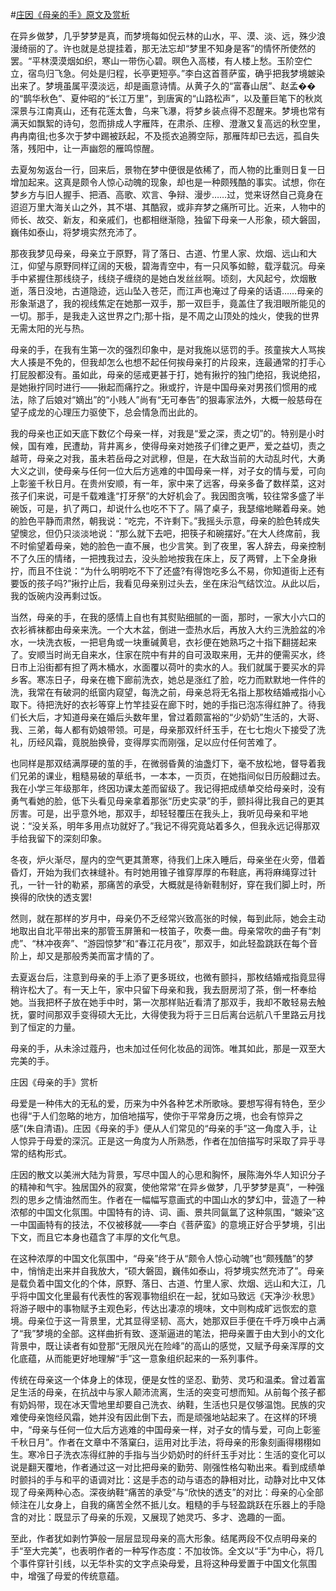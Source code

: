 #[庄因《母亲的手》原文及赏析](https://www.vrrw.net/wx/8731.html)

在异乡做梦，几乎梦梦是真，而梦境每如倪云林的山水，平、漠、淡、远，殊少浪漫绮丽的了。许也就是总提挂着，那无法忘却“梦里不知身是客”的情怀所使然的罢。“平林漠漠烟如织，寒山一带伤心碧。暝色入高楼，有人楼上愁。玉阶空伫立，宿鸟归飞急。何处是归程，长亭更短亭。”李白这首菩萨蛮，确乎把我梦境皴染出来了。梦境虽属平漠淡远，却是画意诗情。从黄子久的“富春山居”、赵孟��的“鹊华秋色”、夏仲昭的“长江万里”，到唐寅的“山路松声”，以及董巨笔下的秋岚深景与江南真山，还有花莲太鲁，乌来飞瀑，将梦乡装点得不忍醒来。梦境也常有满天如飘絮的诗句，忽而排成人字雁阵，在肃杀、庄穆、澄澈又复高远的秋空里，冉冉南徂;也多次于梦中踢被跃起，不及揽衣追腾空际，那雁阵却已去远，孤自失落，残阳中，让一声幽怨的雁鸣惊醒。

去夏匆匆返台一行，回来后，景物在梦中便很是依稀了，而人物的比重则日复一日增加起来。这真是颇令人惊心动魄的现象，却也是一种颇残酷的事实。试想，你在梦乡方与旧人握手、把酒、高歌、欢言、争辩、漫步……过，觉来讶然自己竟身在迢迢万里大海关山之外，其不堪、其酷寂，或非弃梦之痛所可比。近来，人物中的师长、故交、新友，和亲戚们，也都相继渐隐，独留下母亲一人形象，硕大磐固，巍伟如泰山，将梦境实然充沛了。



那夜我梦见母亲，母亲立于原野，背了落日、古道、竹里人家、炊烟、远山和大江，仰望与原野同样辽阔的天极，碧海青空中，有一只风筝如鲸，载浮载沉。母亲手中紧握住那线绕子，线绕子缠绕的是她白发丝丝啊。顷刻，大风起兮，炊烟散逝，落日没地，古道隐迹，远山坠入苍茫，而江声也淹过了母亲的话语……母亲的形象渐退了，我的视线焦定在她那一双手，那一双巨手，竟盖住了我泪眼所能见的一切。那手，是我走入这世界之门;那十指，是不周之山顶处的烛火，使我的世界无需太阳的光与热。

母亲的手，在我有生第一次的强烈印象中，是对我施以惩罚的手。孩童挨大人骂挨大人揍是不免的，但我却怎么也想不起任何挨母亲打的片段来，连最通常的打手心打屁股都没有。虽如此，母亲的惩戒更甚于打，她有揪拧的独门绝招，我说绝招，是她揪拧同时进行——揪起而痛拧之。揪或拧，许是中国母亲对男孩们惯用的戒法，除了后娘对“嫡出”的“小贱人”尚有“无可奉告”的狠毒家法外，大概一般慈母在望子成龙的心理压力驱使下，总会情急而出此的。

我的母亲也正如天底下数亿个母亲一样，对我是“爱之深，责之切”的。特别是小时候，国有难，民遭劫，背井离乡，使得母亲对她孩子们律之更严，爱之益切，责之越苛，母亲之对我，虽未若岳母之对武穆，但是，在大敌当前的大动乱时代，大勇大义之训，使母亲与任何一位大后方逃难的中国母亲一样，对子女的情与爱，可向上彰鉴千秋日月。在贵州安顺，有一年，家中来了远客，母亲多备了数样菜，这对孩子们来说，可是千载难逢“打牙祭”的大好机会了。我因图贪嘴，较往常多盛了半碗饭，可是，扒了两口，却说什么也吃不下了。隔了桌子，我瑟缩地睇着母亲。她的脸色平静而肃然，朝我说：“吃完，不许剩下。”我摇头示意，母亲的脸色转成失望懊忿，但仍只淡淡地说：“那么就下去吧，把筷子和碗摆好。”在大人终席前，我不时偷望着母亲，她的脸色一直不展，也少言笑。到了夜里，客人辞去，母亲控制不了久压的情绪，一把拽我过去，没头脸地按我在床上，反了两臂，上下全身揪拧，而且不住说：“为什么明明吃不下了还盛?有得饱吃多么不易，你知道街上还有要饭的孩子吗?”揪拧止后，我看见母亲别过头去，坐在床沿气结饮泣。从此以后，我的饭碗内没再剩过饭。

当然，母亲的手，在我的感情上自也有其熨贴细腻的一面，那时，一家大小六口的衣衫裤袜都由母亲来洗。一个大木盆，倒进一壶热水后，再放入大约三洗脸盆的冷水，一块洗衣板，一把皂角或一块重碱黄皂，衣衫便在她熟巧之十指下翻搓起来了。安顺当时尚无自来水，住家在院中有井的自可汲取来用，无井的便需买水，终日市上沿街都有担了两木桶水，水面覆以荷叶的卖水的人。我们就属于要买水的异乡客。寒冻日子，母亲在檐下廊前洗衣，她总是涨红了脸，吃力而默默地一件件的洗，我常在有破洞的纸窗内窥望，每洗之前，母亲总将无名指上那枚结婚戒指小心取下。待把洗好的衣衫等穿上竹竿挂妥在廊下时，她的手指已泡冻得红肿了。待我们长大后，才知道母亲在婚后头数年里，曾过着颇富裕的“少奶奶”生活的，大哥、我、三弟，每人都有奶娘带领。可是，母亲那双纤纤玉手，在七七炮火下接受了洗礼，历经风霜，竟脱胎换骨，变得厚实而刚强，足以应付任何苦难了。

也同样是那双结满厚硬的茧的手，在微弱昏黄的油盏灯下，毫不放松地，督导着我们兄弟的课业，粗糙易破的草纸书，一本本，一页页，在她指间似日历般翻过去。我在小学三年级那年，终因功课太差而留级了。我记得把成绩单交给母亲时，没有勇气看她的脸，低下头看见母亲拿着那张“历史实录”的手，颤抖得比我自己的更其厉害。可是，出乎意外地，那双手，却轻轻覆压在我头上，我听见母亲和平地说：“没关系，明年多用点功就好了。”我记不得究竟站着多久，但我永远记得那双手给我留下的深刻印象。

冬夜，炉火渐尽，屋内的空气更其萧寒，待我们上床入睡后，母亲坐在火旁，借着昏灯，开始为我们衣袜缝补。有时她用锥子锥穿厚厚的布鞋底，再将麻绳穿过针孔，一针一针的勒紧，那痛苦的承受，大概就是待新鞋制好，穿在我们脚上时，所换得的欣快的透支罢!

然则，就在那样的岁月中，母亲仍不乏经常兴致高张的时候，每到此际，她会主动地取出自北平带出来的那管玉屏箫和一枝笛子，吹奏一曲。母亲常吹的曲子有“刺虎”、“林冲夜奔”、“游园惊梦”和“春江花月夜”，那双手，如此轻盈跳跃在每个音阶上，却又是那般秀美而富才情的了。

去夏返台后，注意到母亲的手上添了更多斑纹，也微有颤抖，那枚结婚戒指竟显得稍许松大了。有一天上午，家中只留下母亲和我，我去厨房沏了茶，倒一杯奉给她。当我把杯子放在她手中时，第一次那样贴近看清了那双手，我却不敢轻易去触抚，霎时间那双手变得硕大无比，大得使我为将于三日后离台远航八千里路云月找到了恒定的力量。

母亲的手，从未涂过蔻丹，也未加过任何化妆品的润饰。唯其如此，那是一双至大完美的手。

庄因《母亲的手》赏析

母爱是一种伟大的无私的爱，历来为中外各种艺术所歌咏。要想写得有特色，至少也得“于人们忽略的地方，加倍地描写，使你于平常身历之境，也会有惊异之感”(朱自清语)。庄因《母亲的手》便从人们常见的“母亲的手”这一角度入手，让人惊异于母爱的深沉。正是这一角度为人所熟悉，作者在加倍描写时采取了异乎寻常的结构形式。

庄因的散文以美洲大陆为背景，写尽中国人的心思和胸怀，展陈海外华人知识分子的精神和气宇。独居国外的寂寞，使他常常“在异乡做梦，几乎梦梦是真”，一种强烈的思乡之情油然而生。作者在一幅幅写意画式的中国山水的梦幻中，营造了一种浓郁的中国文化氛围。中国特有的诗、词、画、景共同氤氲了这种氛围，“皴染”这一中国画特有的技法，不仅被移就——李白《菩萨蛮》的意境正好合乎梦境，引出下文，而且它本身也蕴含了丰厚的文化气息。

在这种浓厚的中国文化氛围中，“母亲”终于从“颇令人惊心动魄”也“颇残酷”的梦中，悄悄走出来并自我放大，“硕大磐固，巍伟如泰山，将梦境实然充沛了”。母亲是载负着中国文化的个体，原野、落日、古道、竹里人家、炊烟、远山和大江，几乎将中国文化里最有代表性的客观事物组织在一起，犹如马致远《天净沙·秋思》将游子眼中的事物赋予主观色彩，传达出凄凉的境味，文中则构成旷远恢宏的意境。母亲位于这一背景里，尤其显得坚韧、高大，她那双巨手便在千呼万唤中占满了“我”梦境的全部。这样曲折有致、逐渐逼进的笔法，把母亲置于由大到小的文化背景中，既让读者有如登那“无限风光在险峰”的高山的感觉，又赋予母亲浑厚的文化底蕴，从而能更好地理解“手”这一意象组织起来的一系列事件。

传统在母亲这一个体身上的体现，便是女性的坚忍、勤劳、灵巧和温柔。曾过着富足生活的母亲，在抗战中与家人颠沛流离，生活的突变可想而知。从前每个孩子都有奶妈带，现在冰天雪地里却要自己洗衣、纳鞋，生活也只是仅够温饱。民族的灾难使母亲饱经风霜，她并没有因此倒下去，而是顽强地站起来了。在这样的环境中，“母亲与任何一位大后方逃难的中国母亲一样，对子女的情与爱，可向上彰鉴千秋日月”。作者在文章中不落窠臼，运用对比手法，将母亲的形象刻画得栩栩如生。寒冷日子洗衣冻得红肿的手指与当少奶奶时的纤纤玉手对比：生活的变化可以说是翻天覆地，作者通过这一对比把母亲的勤劳、刚强性格勾勒出来。看到成绩单时颤抖的手与和平的语调对比：这是手态的动与语态的静相对比，动静对比中又体现了母亲两种心态。深夜纳鞋“痛苦的承受”与“欣快的透支”的对比：母亲的心全部倾注在儿女身上，自我的痛苦全然不抵儿女。粗糙的手与轻盈跳跃在乐器上的手隐含的对比：既显示了母亲的乐观，又展现了她灵巧、多才、逸趣的一面。

至此，作者犹如剥竹笋般一层层显现母亲的高大形象。结尾两段不仅点明母亲的手“至大完美”，也表明作者的一种写作态度：不加妆饰。全文以“手”为中心，将几个事件穿针引线，以无华朴实的文字点染母爱，且将这种母爱置于中国文化氛围中，增强了母爱的传统意蕴。

